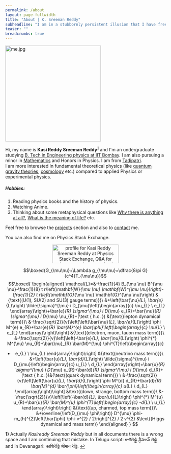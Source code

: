 ```yaml
---
permalink: /about
layout: page-fullwidth
title: "About | K. Sreeman Reddy"
subheadline: "I am in a stubbornly persistent illusion that I have free will."
teaser: ""
breadcrumbs: true
---
```

<script type="text/x-mathjax-config">
  MathJax.Hub.Config({
    tex2jax: {
      inlineMath: [ ['$','$'], ["\\(","\\)"] ],
      processEscapes: true
    }
  });
</script>
    
<script type="text/javascript"
        src="https://cdn.mathjax.org/mathjax/latest/MathJax.js?config=TeX-AMS-MML_HTMLorMML">
</script>

<img src="{{site.baseurl}}/images/me.jpg" alt="me.jpg" width="300"/>

Hi, my name is **Kasi Reddy Sreeman Reddy**<sup id="a1"><a href="#f1">1</a></sup> and I'm an undergraduate studying   <a href="http://www.phy.iitb.ac.in/" target="_blank">B. Tech in Engineering physics at IIT Bombay</a>. I am also pursuing a minor in <a href="http://www.math.iitb.ac.in/" target="_blank">Mathematics</a> and Honors in Physics. I am from <a href="https://en.wikipedia.org/wiki/Tadipatri" target="_blank">Tadipatri</a>.<br>
I am more interested in fundamental theoretical physics (like <a href="https://en.wikipedia.org/wiki/Quantum_gravity#Candidate_theories" target="_blank">quantum gravity theories</a>, <a href="https://en.wikipedia.org/wiki/Physical_cosmology" target="_blank">cosmology</a> etc.) compared to applied Physics or experimental physics.
##### Hobbies:
1) Reading physics books and the history of physics.<br>
2) Watching Anime.<br>
3) Thinking about some metaphysical questions like <a href="https://en.wikipedia.org/wiki/Why_there_is_anything_at_all" target="_blank">Why there is anything at all?</a>, <a href="https://en.wikipedia.org/wiki/Meaning_of_life" target="_blank">What is the meaning of life?</a> etc.<br>

Feel free to browse the <a href="{{site.baseurl}}/projects">projects</a> section and also to <a href="{{site.baseurl}}/contact">contact</a> me.

You can also find me on Physics Stack Exchange.
<div style="text-align:center;">

<a href="https://physics.stackexchange.com/users/264772/kasi-reddy-sreeman-reddy"><img src="https://physics.stackexchange.com/users/flair/264772.png?theme=dark" width="208" height="58" alt="profile for Kasi Reddy Sreeman Reddy at Physics Stack Exchange, Q&amp;A for active researchers, academics and students of physics" title="profile for Kasi Reddy Sreeman Reddy at Physics Stack Exchange, Q&amp;A for active researchers, academics and students of physics"></a>

$$\boxed{G_{\mu\nu}+\Lambda g_{\mu\nu}=\dfrac{8\pi G}{c^4}T_{\mu\nu}}$$
$$\boxed{
\begin{aligned}
\mathcal{L}=&-\frac{1}{4} B_{\mu \nu} B^{\mu \nu}-\frac{1}{8} t r\left(\mathbf{W}_{\mu \nu} \mathbf{W}^{\mu \nu}\right)-\frac{1}{2} t r\left(\mathbf{G}_{\mu \nu} \mathbf{G}^{\mu \nu}\right) &{\text{(U(1), SU(2) and SU(3) gauge terms)}}\\
&+\left(\bar{\nu}_{L}, \bar{e}_{L}\right) \tilde{\sigma}^{\mu} i D_{\mu}\left(\begin{array}{c}
\nu_{L} \\
e_{L}
\end{array}\right)+\bar{e}_{R} \sigma^{\mu} i D_{\mu} e_{R}+\bar{\nu}_{R} \sigma^{\mu} i D_{\mu} \nu_{R}+(\text { h.c. }) &{\text{(lepton dynamical term)}}\\
&-\frac{\sqrt{2}}{v}\left[\left(\bar{\nu}_{L}, \bar{e}_{L}\right) \phi M^{e} e_{R}+\bar{e}_{R} \bar{M}^{e} \bar{\phi}\left(\begin{array}{c}
\nu_{L} \\
e_{L}
\end{array}\right)\right] &{\text{(electron, muon, tauon mass term)}}\\
&-\frac{\sqrt{2}}{v}\left[\left(-\bar{e}_{L}, \bar{\nu}_{L}\right) \phi^{*} M^{\nu} \nu_{R}+\bar{\nu}_{R} \bar{M}^{\nu} \phi^{T}\left(\begin{array}{c}
- e_{L} \\
\nu_{L}
\end{array}\right)\right] &{\text{(neutrino mass term)}}\\
&+\left(\bar{u}_{L}, \bar{d}_{L}\right) \tilde{\sigma}^{\mu} i D_{\mu}\left(\begin{array}{c}
u_{L} \\
d_{L}
\end{array}\right)+\bar{u}_{R} \sigma^{\mu} i D_{\mu} u_{R}+\bar{d}_{R} \sigma^{\mu} i D_{\mu} d_{R}+(\text { h.c. })&{\text{(quark dynamical term)}} \\
&-\frac{\sqrt{2}}{v}\left[\left(\bar{u}_{L}, \bar{d}_{L}\right) \phi M^{d} d_{R}+\bar{d}_{R} \bar{M}^{d} \bar{\phi}\left(\begin{array}{c}
u_{L} \\
d_{L}
\end{array}\right)\right] &\text{(down, strange, bottom mass term)}\\
&-\frac{\sqrt{2}}{v}\left[\left(-\bar{d}_{L}, \bar{u}_{L}\right) \phi^{*} M^{u} u_{R}+\bar{u}_{R} \bar{M}^{u} \phi^{T}\left(\begin{array}{c}
-d_{L} \\
u_{L}
\end{array}\right)\right] &{\text{(up, charmed, top mass term)}}\\
&+\overline{\left(D_{\mu} \phi\right)} D^{\mu} \phi-m_{h}^{2}\left[\bar{\phi} \phi-v^{2} / 2\right]^{2} / 2 v^{2} &\text{(Higgs dynamical and mass term)}
\end{aligned}
}
$$

</div>

<b id="f1">1)</b> Actually *Kasireddy Sreeman Reddy* but in all documents there is a wrong space and I am continuing that mistake. In Telugu script: కాశిరెడ్డి శ్రీమాన్ రెడ్డి and in Devanagari: काशिरेड्डि श्रीमान रेड्डि. <a href="#a1">↩</a>
